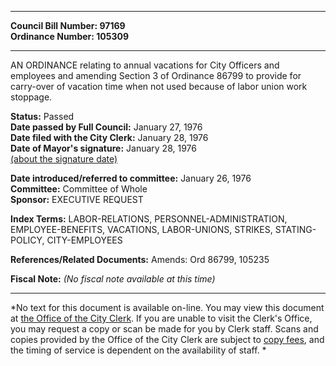 * * * * *  
  
**Council Bill Number: [](#h0)[](#h2)97169**   
**Ordinance Number: 105309**  
  
* * * * *  
  
AN ORDINANCE relating to annual vacations for City Officers and employees and amending Section 3 of Ordinance 86799 to provide for carry-over of vacation time when not used because of labor union work stoppage.  
  
**Status:** Passed   
**Date passed by Full Council:** January 27, 1976   
**Date filed with the City Clerk:** January 28, 1976   
**Date of Mayor's signature:** January 28, 1976   
[(about the signature date)](/~public/approvaldate.htm)   
  
  
**Date introduced/referred to committee:** January 26, 1976   
**Committee:** Committee of Whole   
**Sponsor:** EXECUTIVE REQUEST   
  
**Index Terms:** LABOR-RELATIONS, PERSONNEL-ADMINISTRATION, EMPLOYEE-BENEFITS, VACATIONS, LABOR-UNIONS, STRIKES, STATING-POLICY, CITY-EMPLOYEES  
  
**References/Related Documents:** Amends: Ord 86799, 105235  
  
**Fiscal Note:** *(No fiscal note available at this time)*  
  
* * * * *  
  
*No text for this document is available on-line. You may view this document at [the Office of the City Clerk](http://www.seattle.gov/leg/clerk/contactUs.htm). If you are unable to visit the Clerk's Office, you may request a copy or scan be made for you by Clerk staff. Scans and copies provided by the Office of the City Clerk are subject to [copy fees](http://clerk.seattle.gov/~public/clerkfees.htm), and the timing of service is dependent on the availability of staff. *  
  
  
